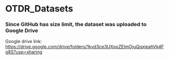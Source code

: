 # OTDR_Datasets
### Since GitHub has size limit, the dataset was uploaded to Google Drive
Google drive link: https://drive.google.com/drive/folders/1kvd3ce3UXooZElmOjuQqxjeahVk4Fg8S?usp=sharing
